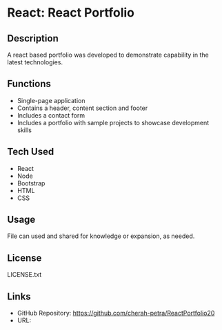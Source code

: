 # React: React Portfolio

## Description

A react based portfolio was developed to demonstrate capability in the latest technologies. 

## Functions

- Single-page application
- Contains a header, content section and footer
- Includes a contact form
- Includes a portfolio with sample projects to showcase development skills

## Tech Used

- React
- Node
- Bootstrap
- HTML
- CSS

## Usage

File can used and shared for knowledge or expansion, as needed.

## License

LICENSE.txt

## Links

- GitHub Repository: https://github.com/cherah-petra/ReactPortfolio20 
- URL: 

